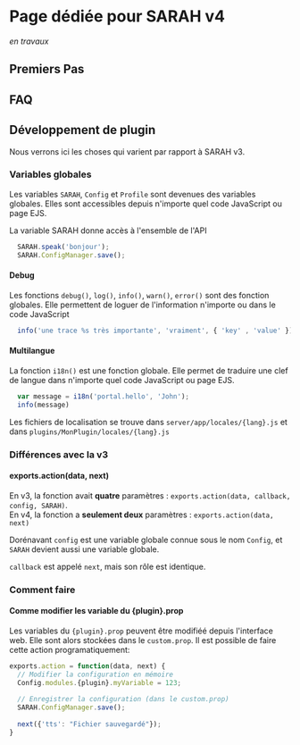 # Page dédiée pour SARAH v4

_en travaux_

## Premiers Pas

## FAQ

## Développement de plugin

Nous verrons ici les choses qui varient par rapport à SARAH v3.

### Variables globales

Les variables `SARAH`, `Config` et `Profile` sont devenues des variables globales. Elles sont accessibles depuis n'importe quel code JavaScript ou page EJS. 

La variable SARAH donne accès à l'ensemble de l'API
```javascript
  SARAH.speak('bonjour');
  SARAH.ConfigManager.save();
```

#### Debug

Les fonctions `debug()`, `log()`, `info()`, `warn()`, `error()` sont des fonction globales. Elle permettent de loguer de l'information n'importe ou dans le code JavaScript

```javascript
  info('une trace %s très importante', 'vraiment', { 'key' , 'value' });
```

#### Multilangue

La fonction `i18n()` est une fonction globale. Elle permet de traduire une clef de langue dans n'importe quel code JavaScript ou page EJS.

```javascript
  var message = i18n('portal.hello', 'John');
  info(message)
```

Les fichiers de localisation se trouve dans `server/app/locales/{lang}.js` et dans `plugins/MonPlugin/locales/{lang}.js`

### Différences avec la v3

#### exports.action(data, next)

En v3, la fonction avait **quatre** paramètres : `exports.action(data, callback, config, SARAH)`.  
En v4, la fonction a **seulement deux** paramètres : `exports.action(data, next)`

Dorénavant `config` est une variable globale connue sous le nom `Config`, et `SARAH` devient aussi une variable globale.

`callback` est appelé `next`, mais son rôle est identique.

### Comment faire

#### Comme modifier les variable du {plugin}.prop

Les variables du `{plugin}.prop` peuvent être modifiéé depuis l'interface web. Elle sont alors stockées dans le `custom.prop`. Il est possible de faire cette action programatiquement:

```javascript
exports.action = function(data, next) {
  // Modifier la configuration en mémoire
  Config.modules.{plugin}.myVariable = 123;
  
  // Enregistrer la configuration (dans le custom.prop)
  SARAH.ConfigManager.save();
  
  next({'tts': "Fichier sauvegardé"});
}
```
